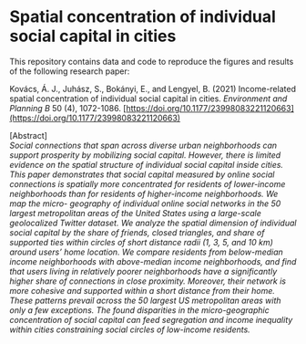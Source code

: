 # Spatial concentration of individual social capital in cities

This repository contains data and code to reproduce the figures and results of the following research paper:

Kovács, Á. J., Juhász, S., Bokányi, E., and Lengyel, B. (2021) Income-related spatial concentration of individual social capital in cities. *Environment and Planning B* 50 (4), 1072-1086. [https://doi.org/10.1177/23998083221120663](https://doi.org/10.1177/23998083221120663)

[Abstract] <br/>
*Social connections that span across diverse urban neighborhoods can support prosperity by mobilizing social capital. However, there is limited evidence on the spatial structure of individual social capital inside cities. This
paper demonstrates that social capital measured by online social connections is spatially more concentrated for residents of lower-income neighborhoods than for residents of higher-income neighborhoods. We map the micro- geography of individual online social networks in the 50 largest metropolitan areas of the United States using a large-scale geolocalized Twitter dataset. We analyze the spatial dimension of individual social capital by the share
of friends, closed triangles, and share of supported ties within circles of short distance radii (1, 3, 5, and 10 km) around users’ home location. We compare residents from below-median income neighborhoods with above-median income neighborhoods, and find that users living in relatively poorer neighborhoods have a significantly higher share of connections in close proximity. Moreover, their network is more cohesive and supported within a short distance from their home. These patterns prevail across the 50 largest US metropolitan areas with only a few exceptions. The found disparities in the micro-geographic concentration of social capital can feed segregation and income inequality within cities constraining social circles of low-income residents.*
